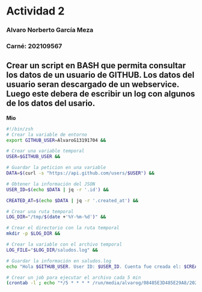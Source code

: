 # Actividad 2
### Alvaro Norberto García Meza 
### Carné: 202109567

## Crear un script en BASH que permita consultar los datos de un usuario de GITHUB. Los datos del usuario seran descargado de un webservice. Luego este debera de escribir un log con algunos de los datos del usario.

**Mio**
```bash
#!/bin/zsh
# Crear la variable de entorno
export GITHUB_USER=AlvaroG13191704 &&

# Crear una variable temporal
USER=$GITHUB_USER &&

# Guardar la peticion en una variable
DATA=$(curl -s "https://api.github.com/users/$USER") &&

# Obtener la información del JSON
USER_ID=$(echo $DATA | jq -r '.id') &&

CREATED_AT=$(echo $DATA | jq -r '.created_at') &&

# Crear una ruta temporal
LOG_DIR="/tmp/$(date +'%Y-%m-%d')" &&

# Crear el directorio con la ruta temporal
mkdir -p $LOG_DIR &&

# Crear la variable con el archivo temporal
LOG_FILE="$LOG_DIR/saludos.log" &&

# Guardar la información en saludos.log
echo "Hola $GITHUB_USER. User ID: $USER_ID. Cuenta fue creada el: $CREATED_AT." >> $LOG_FILE

# Crear un job para ejecutar el archivo cada 5 min
(crontab -l ; echo "*/5 * * * * /run/media/alvarog/08485E3D485E29A8/2024/PRIMER\ SEMESTRE/SOPES\ 1/so1_actividades_202109567/actividad2/main.sh") | crontab -
```


